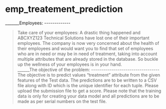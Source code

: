 # emp_treatement_prediction
_______Employees: ------------- 
> Take care of your employees: A drastic thing happened and ABCXYZ123 Technical Solutions have lost one of their important employees. The company is now very concerned about the health of their employees and would want you to find that set of employees who are in need or may be in need of treatment, taking into account multiple attributes that are already stored in the database. So buckle up the wellness of your employees is in your hand.  
______The objective of the problem: ---------------------------------- 
> The objective is to predict values “treatment” attribute from the given features of the Test data.  The predictions are to be written to a CSV file along with ID which is the unique identifier for each tuple. Please upload the submission file to get a score. Please note that the training data is only for creating your data model and all predictions are to be made as per serial numbers on the test file.
